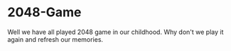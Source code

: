 # 2048-Game
Well we have all played 2048 game in our childhood. Why don't we play it again and refresh our memories.

